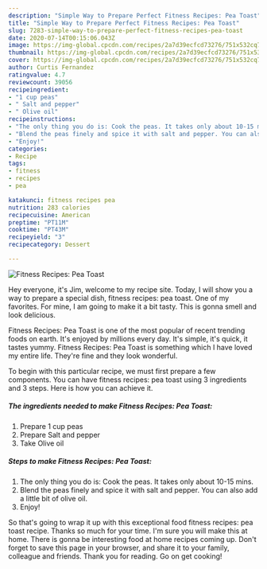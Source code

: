```yaml
---
description: "Simple Way to Prepare Perfect Fitness Recipes: Pea Toast"
title: "Simple Way to Prepare Perfect Fitness Recipes: Pea Toast"
slug: 7283-simple-way-to-prepare-perfect-fitness-recipes-pea-toast
date: 2020-07-14T00:15:06.043Z
image: https://img-global.cpcdn.com/recipes/2a7d39ecfcd73276/751x532cq70/fitness-recipes-pea-toast-recipe-main-photo.jpg
thumbnail: https://img-global.cpcdn.com/recipes/2a7d39ecfcd73276/751x532cq70/fitness-recipes-pea-toast-recipe-main-photo.jpg
cover: https://img-global.cpcdn.com/recipes/2a7d39ecfcd73276/751x532cq70/fitness-recipes-pea-toast-recipe-main-photo.jpg
author: Curtis Fernandez
ratingvalue: 4.7
reviewcount: 39056
recipeingredient:
- "1 cup peas"
- " Salt and pepper"
- " Olive oil"
recipeinstructions:
- "The only thing you do is: Cook the peas. It takes only about 10-15 mins."
- "Blend the peas finely and spice it with salt and pepper. You can also add a little bit of olive oil."
- "Enjoy!"
categories:
- Recipe
tags:
- fitness
- recipes
- pea

katakunci: fitness recipes pea 
nutrition: 283 calories
recipecuisine: American
preptime: "PT11M"
cooktime: "PT43M"
recipeyield: "3"
recipecategory: Dessert

---
```



![Fitness Recipes: Pea Toast](https://img-global.cpcdn.com/recipes/2a7d39ecfcd73276/751x532cq70/fitness-recipes-pea-toast-recipe-main-photo.jpg)

Hey everyone, it's Jim, welcome to my recipe site. Today, I will show you a way to prepare a special dish, fitness recipes: pea toast. One of my favorites. For mine, I am going to make it a bit tasty. This is gonna smell and look delicious.

Fitness Recipes: Pea Toast is one of the most popular of recent trending foods on earth. It's enjoyed by millions every day. It's simple, it's quick, it tastes yummy. Fitness Recipes: Pea Toast is something which I have loved my entire life. They're fine and they look wonderful.




To begin with this particular recipe, we must first prepare a few components. You can have fitness recipes: pea toast using 3 ingredients and 3 steps. Here is how you can achieve it.

<!--inarticleads1-->

##### The ingredients needed to make Fitness Recipes: Pea Toast:

1. Prepare 1 cup peas
1. Prepare  Salt and pepper
1. Take  Olive oil




<!--inarticleads2-->

##### Steps to make Fitness Recipes: Pea Toast:

1. The only thing you do is: Cook the peas. It takes only about 10-15 mins.
1. Blend the peas finely and spice it with salt and pepper. You can also add a little bit of olive oil.
1. Enjoy!




So that's going to wrap it up with this exceptional food fitness recipes: pea toast recipe. Thanks so much for your time. I'm sure you will make this at home. There is gonna be interesting food at home recipes coming up. Don't forget to save this page in your browser, and share it to your family, colleague and friends. Thank you for reading. Go on get cooking!
